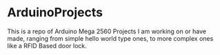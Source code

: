 # ArduinoProjects
This is a repo of Arduino Mega 2560 Projects I am working on or have made, ranging from simple hello world type ones, to more complex ones like a RFID Based door lock.

